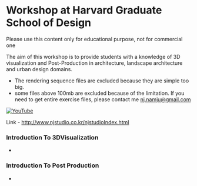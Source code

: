 # Workshop at Harvard Graduate School of Design

Please use this content only for educational purpose, not for commercial one

The aim of this workshop is to provide students with a knowledge of 3D visualization and Post-Production in architecture, landscape architecture and urban design domains. 

* The rendering sequence files are excluded because they are simple too big.
* some files above 100mb are excluded because of the limitation. 
If you need to get entire exercise files, please contact me nj.namju@gmail.com

[![YouTube ](/image/video.png)](https://www.youtube.com/watch?v=3VeLfmt2N-0) 

Link - http://www.njstudio.co.kr/njstudioIndex.html

### Introduction To 3DVisualization
* 
  
  
### Introduction To Post Production
* 
